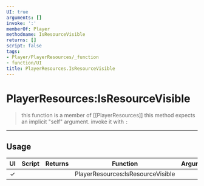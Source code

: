```yaml
---
UI: true
arguments: []
invoke: ':'
memberOf: Player
methodname: IsResourceVisible
returns: []
script: false
tags:
- Player/PlayerResources/_function
- function/UI
title: PlayerResources.IsResourceVisible
---
```

# PlayerResources:IsResourceVisible
> this function is a member of [[PlayerResources]]
> this method expects an implicit "self" argument. invoke it with `:`
-----
## Usage
|  UI | Script | Returns | Function | Arguments |
|:---:|:------:|-------:|:--------:|:---------|
|✓| ||PlayerResources:IsResourceVisible||

